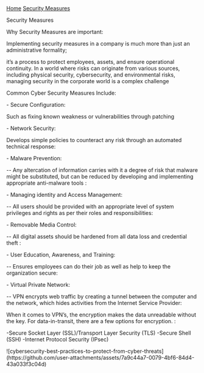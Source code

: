 <!DOCTYPE html>
<html lang="en">
<head>
    <meta charset="UTF-8">
    <meta name="viewport" content="width=device-width, initial-scale=1.0">
    <title>About Us</title>
	<link rel = "stylesheet" href = "https://cse005.github.io/style.css"/>
</head>
<body>
  <nav> 
    <a href = "https://cse005.github.io/website.html">Home</a>
    <a href = "https://cse005.github.io/.html">Security Measures</a>
  </nav>
   <p>Security Measures </p>
<p>Why Security Measures are important: </p>
<p>Implementing security measures in a company is much more than just an administrative formality; 
<p>it’s a process to protect employees, assets, and ensure operational continuity. 
		In a world where risks can originate from various sources, including physical security, cybersecurity, and environmental risks,
		managing security in the corporate world is a complex challenge</p>
</p>
<p> Common Cyber Security Measures Include: </p>
<p> - Secure Configuration:
<p>       Such as fixing known weakness or vulnerabilities through patching</p>
<p>- Network Security:</p>
<p>        Develops simple policies to counteract any risk through an automated technical response: </p>
<p> - Malware Prevention: </p>
<p>     -- Any altercation of information carries with it a degree of risk that malware might be substituted,
		  but can be reduced by developing and implementing appropriate anti-malware tools :</p>
<p> - Managing identity and Access Management: </p>
<p>     -- All users should be provided with an appropriate level of system privileges and rights as per their roles and responsibilities: </p>
<p> - Removable Media Control: </p>
<p>    -- All digital assets should be hardened from all data loss and credential theft : </p>
<p> - User Education, Awareness, and Training: </p>
<p>   -- Ensures employees can do their job as well as help to keep the organization secure: </p>
<p> - Virtual Private Network: </p>
<p>   -- VPN encrypts web traffic by creating a tunnel between the computer and the network, which hides activities from the Internet Service Provider:</p>
 </p>
 <p>When it comes to VPN’s, the encryption makes the data unreadable without the key. For data-in-transit, there are a few options for encryption. :
<p> 	-Secure Socket Layer (SSL)/Transport Layer Security (TLS) 
		-Secure Shell (SSH) 
		-Internet Protocol Security (IPsec) 
</p>
![cybersecurity-best-practices-to-protect-from-cyber-threats](https://github.com/user-attachments/assets/7a9c44a7-0079-4bf6-84d4-43a033f3c04d)
 
 
 
